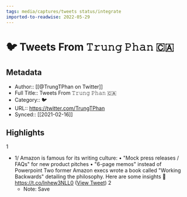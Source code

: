 ```yaml
---
tags: media/captures/tweets status/integrate
imported-to-readwise: 2022-05-29
---
```

# 🐦 Tweets From 𝚃𝚛𝚞𝚗𝚐 𝙿𝚑𝚊𝚗 🇨🇦

## Metadata
- Author:: [[@TrungTPhan on Twitter]]
- Full Title:: Tweets From 𝚃𝚛𝚞𝚗𝚐 𝙿𝚑𝚊𝚗 🇨🇦
- Category:: 🐦
- URL:: https://twitter.com/TrungTPhan
- Synced:: [[2021-02-16]]

## Highlights
1
- 1/ Amazon is famous for its writing culture: 
  • "Mock press releases / FAQs" for new product pitches 
  • "6-page memos" instead of Powerpoint 
  Two former Amazon execs wrote a book called "Working Backwards" detailing the philosophy. 
  Here are some insights 🧵 https://t.co/lnhew3NLL0 ([View Tweet](https://twitter.com/search?q=1/%20Amazon%20is%20famous%20for%20its%20writing%20culture%3A%20%20%20%E2%80%A2%20%22Mock%20press%20releases%20/%20FAQs%22%20for%20new%20product%20pitches%20%20%E2%80%A2%20%226-page%20memos%22%20instead%20of%20Powerpoint%20%20%20Two%20former%20Amazon%20execs%20wrote%20a%20book%20called%20%22Working%20Backwards%22%20detailing%20the%20philosophy.%20%20%20Here%20%28from%3A%40TrungTPhan%29))
2
    - Note: Save
